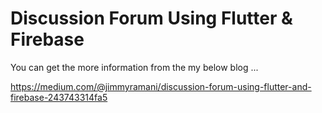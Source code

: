 # Discussion Forum Using Flutter & Firebase

You can get the more information from the my below blog ...

https://medium.com/@jimmyramani/discussion-forum-using-flutter-and-firebase-243743314fa5
